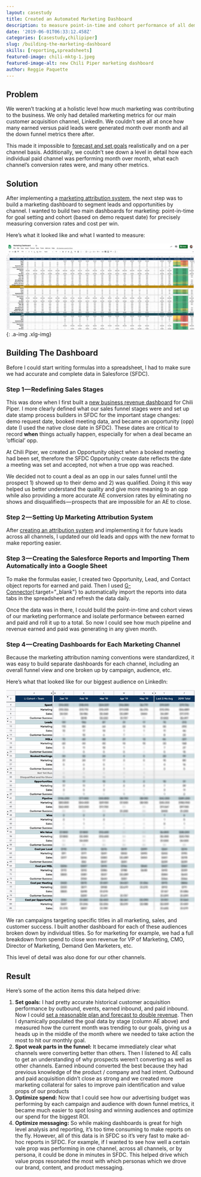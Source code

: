 ```yaml
---
layout: casestudy
title: Created an Automated Marketing Dashboard
description: to measure point-in-time and cohort performance of all demand gen channels for forecasting, goal setting, and optimization analysis.
date: '2019-06-01T06:33:12.458Z'
categories: [casestudy,chilipiper]
slug: /building-the-marketing-dashboard
skills: [reporting,spreadsheets]
featured-image: chili-mktg-1.jpeg
featured-image-alt: new Chili Piper marketing dashboard
author: Reggie Paquette
---
```


## Problem

We weren’t tracking at a holistic level how much marketing was contributing to the business. We only had detailed marketing metrics for our main customer acquisition channel, LinkedIn. We couldn’t see all at once how many earned versus paid leads were generated month over month and all the down funnel metrics there after.

This made it impossible to [forecast and set goals](/created-a-forecast-model-to-double-customer-acquisition-growth) realistically and on a per channel basis. Additionally, we couldn’t see down a level in detail how each individual paid channel was performing month over month, what each channel’s conversion rates were, and many other metrics.

## Solution

After implementing a [marketing attribution system](/implementing-a-marketing-attribution-system), the next step was to build a marketing dashboard to segment leads and opportunities by channel. I wanted to build two main dashboards for marketing: point-in-time for goal setting and cohort (based on demo request date) for precisely measuring conversion rates and cost per win.

Here’s what it looked like and what I wanted to measure:

![new Chili Piper marketing dashboard](/assets/images/chili-mktg-1.jpeg)
{: .a-img .xlg-img}

## Building The Dashboard

Before I could start writing formulas into a spreadsheet, I had to make sure we had accurate and complete data in Salesforce (SFDC).

### Step 1 — Redefining Sales Stages

This was done when I first built a [new business revenue dashboard](/automating-new-business-revenue-reporting-into-google-sheets) for Chili Piper. I more clearly defined what our sales funnel stages were and set up date stamp process builders in SFDC for the important stage changes: demo request date, booked meeting data, and became an opportunity (opp) date (I used the native close date in SFDC). These dates are critical to record **when** things actually happen, especially for when a deal became an ‘official’ opp.

At Chili Piper, we created an Opportunity object when a booked meeting had been set, therefore the SFDC Opportunity create date reflects the date a meeting was set and accepted, not when a true opp was reached.

We decided not to count a deal as an opp in our sales funnel until the prospect 1) showed up to their demo and 2) was qualified. Doing it this way helped us better understand the quality and give more meaning to an opp while also providing a more accurate AE conversion rates by eliminating no shows and disqualifieds — prospects that are impossible for an AE to close.

### Step 2 — Setting Up Marketing Attribution System

After [creating an attribution system](/implementing-a-marketing-attribution-system) and implementing it for future leads across all channels, I updated our old leads and opps with the new format to make reporting easier.

### Step 3 — Creating the Salesforce Reports and Importing Them Automatically into a Google Sheet

To make the formulas easier, I created two Opportunity, Lead, and Contact object reports for earned and paid. Then I used [G-Connector](https://gsuite.google.com/marketplace/app/gconnector_for_salesforce/971770431958){:target="_blank"} to automatically import the reports into data tabs in the spreadsheet and refresh the data daily.

Once the data was in there, I could build the point-in-time and cohort views of our marketing performance and isolate performance between earned and paid and roll it up to a total. So now I could see how much pipeline and revenue earned and paid was generating in any given month.

### Step 4 — Creating Dashboards for Each Marketing Channel

Because the marketing attribution naming conventions were standardized, it was easy to build separate dashboards for each channel, including an overall funnel view and one broken up by campaign, audience, etc.

Here’s what that looked like for our biggest audience on LinkedIn:

![marketing attribution channel breadk down for LinkedIn ads](/assets/images/chili-mktg-2.jpeg)

We ran campaigns targeting specific titles in all marketing, sales, and customer success. I built another dashboard for each of these audiences broken down by individual titles. So for marketing for example, we had a full breakdown from spend to close won revenue for VP of Marketing, CMO, Director of Marketing, Demand Gen Marketers, etc.

This level of detail was also done for our other channels.

## Result

Here’s some of the action items this data helped drive:

1.  **Set goals:** I had pretty accurate historical customer acquisition performance by outbound, events, earned inbound, and paid inbound. Now I could [set a reasonable plan and forecast to double revenue](/created-a-forecast-model-to-double-customer-acquisition-growth). Then I dynamically populated the goal data by stage (column AE above) and measured how the current month was trending to our goals, giving us a heads up in the middle of the month where we needed to take action the most to hit our monthly goal.
2.  **Spot weak parts in the funnel:** It became immediately clear what channels were converting better than others. Then I listened to AE calls to get an understanding of why prospects weren’t converting as well as other channels. Earned inbound converted the best because they had previous knowledge of the product / company and had intent. Outbound and paid acquisition didn’t close as strong and we created more marketing collateral for sales to improve pain identification and value props of our products
3.  **Optimize spend:** Now that I could see how our advertising budget was performing by each campaign and audience with down funnel metrics, it became much easier to spot losing and winning audiences and optimize our spend for the biggest ROI.
4.  **Optimize messaging:** So while making dashboards is great for high level analysis and reporting, it’s too time consuming to make reports on the fly. However, all of this data is in SFDC so it’s very fast to make ad-hoc reports in SFDC. For example, if I wanted to see how well a certain vale prop was performing in one channel, across all channels, or by persona, it could be done in minutes in SFDC. This helped drive which value props resonated the most with which personas which we drove our brand, content, and product messaging.